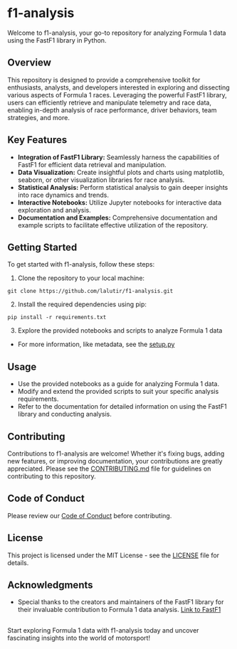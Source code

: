 # f1-analysis

Welcome to f1-analysis, your go-to repository for analyzing Formula 1 data using the FastF1 library in Python.

## Overview
This repository is designed to provide a comprehensive toolkit for enthusiasts, analysts, and developers interested in exploring and dissecting various aspects of Formula 1 races. Leveraging the powerful FastF1 library, users can efficiently retrieve and manipulate telemetry and race data, enabling in-depth analysis of race performance, driver behaviors, team strategies, and more.

## Key Features
- **Integration of FastF1 Library:** Seamlessly harness the capabilities of FastF1 for efficient data retrieval and manipulation.
- **Data Visualization:** Create insightful plots and charts using matplotlib, seaborn, or other visualization libraries for race analysis.
- **Statistical Analysis:** Perform statistical analysis to gain deeper insights into race dynamics and trends.
- **Interactive Notebooks:** Utilize Jupyter notebooks for interactive data exploration and analysis.
- **Documentation and Examples:** Comprehensive documentation and example scripts to facilitate effective utilization of the repository.

## Getting Started
To get started with f1-analysis, follow these steps:

1. Clone the repository to your local machine:

```
git clone https://github.com/lalutir/f1-analysis.git
```

2. Install the required dependencies using pip:

```
pip install -r requirements.txt
```

3. Explore the provided notebooks and scripts to analyze Formula 1 data
- For more information, like metadata, see the [setup.py](setup.py)

## Usage
- Use the provided notebooks as a guide for analyzing Formula 1 data.
- Modify and extend the provided scripts to suit your specific analysis requirements.
- Refer to the documentation for detailed information on using the FastF1 library and conducting analysis.

## Contributing
Contributions to f1-analysis are welcome! Whether it's fixing bugs, adding new features, or improving documentation, your contributions are greatly appreciated. Please see the [CONTRIBUTING.md](CONTRIBUTING.md) file for guidelines on contributing to this repository.

## Code of Conduct
Please review our [Code of Conduct](CODE_OF_CONDUCT.md) before contributing.

## License
This project is licensed under the MIT License - see the [LICENSE](LICENSE) file for details.

## Acknowledgments
- Special thanks to the creators and maintainers of the FastF1 library for their invaluable contribution to Formula 1 data analysis. [Link to FastF1](https://github.com/theOehrly/Fast-F1)
##
Start exploring Formula 1 data with f1-analysis today and uncover fascinating insights into the world of motorsport!
